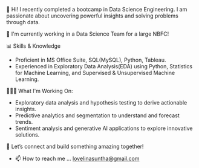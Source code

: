 🚀 Hi! I recently completed a bootcamp in Data Science Engineering. I am passionate about uncovering powerful insights and solving problems through data.

🌱 I'm currently working in a Data Science Team for a large NBFC!

📊 Skills & Knowledge
- Proficient in MS Office Suite, SQL(MySQL), Python, Tableau.
- Experienced in Exploratory Data Analysis(EDA) using Python, Statistics for Machine Learning, and Supervised & Unsupervised Machine Learning.

👩🏻‍🔬 What I'm Working On:
- Exploratory data analysis and hypothesis testing to derive actionable insights.
- Predictive analytics and segmentation to understand and forecast trends.
- Sentiment analysis and generative AI applications to explore innovative solutions.

🌟 Let’s connect and build something amazing together!
- 📫 How to reach me ... lovelinasuntha@gmail.com


<!---
asunthalovelin/asunthalovelin is a ✨ special ✨ repository because its `README.md` (this file) appears on your GitHub profile.
You can click the Preview link to take a look at your changes.
--->

